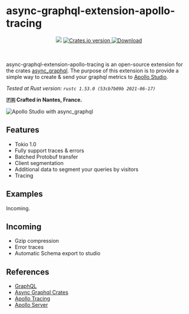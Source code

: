 async-graphql-extension-apollo-tracing
====

<div align="center">
  <!-- CI -->
  <img src="https://github.com/Miaxos/async_graphql_apollo_studio_extension/actions/workflows/ci.yml/badge.svg" />
  <!-- Crates version -->
  <a href="https://crates.io/crates/async-graphql-extension-apollo-tracing">
    <img src="https://img.shields.io/crates/v/async-graphql.svg?style=flat-square"
    alt="Crates.io version" />
  </a>
  <!-- Downloads -->
  <a href="https://crates.io/crates/async-graphql-extension-apollo-tracing">
    <img src="https://img.shields.io/crates/d/async-graphql-extension-apollo-tracing.svg?style=flat-square"
      alt="Download" />
  </a>
</div>
<br />
<br />


async-graphql-extension-apollo-tracing is an open-source extension for the crates [async_graphql](https://github.com/async-graphql/async-graphql). The purpose of this extension is to provide a simple way to create & send your graphql metrics to [Apollo Studio](https://studio.apollographql.com/).

_Tested at Rust version: `rustc 1.53.0 (53cb7b09b 2021-06-17)`_

**🇫🇷 Crafted in Nantes, France.**

![Apollo Studio with async_graphql](apollo-studio.png?raw=true "Apollo Studio with async_graphql")

## Features

* Tokio 1.0
* Fully support traces & errors
* Batched Protobuf transfer
* Client segmentation
* Additional data to segment your queries by visitors
* Tracing

## Examples

Incoming.

## Incoming

* Gzip compression
* Error traces
* Automatic Schema export to studio

## References

* [GraphQL](https://graphql.org)
* [Async Graphql Crates](https://github.com/async-graphql/async-graphql)
* [Apollo Tracing](https://github.com/apollographql/apollo-tracing)
* [Apollo Server](https://github.com/apollographql/apollo-server)
